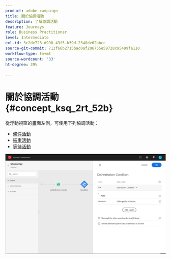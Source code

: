 ```yaml
---
product: adobe campaign
title: 關於協調活動
description: 了解協調活動
feature: Journeys
role: Business Practitioner
level: Intermediate
exl-id: 3c2de723-d990-43f5-b39d-2348de62bbcc
source-git-commit: 712f66b2715bac0af206755e59728c95499fa110
workflow-type: tm+mt
source-wordcount: '33'
ht-degree: 39%

---
```


# 關於協調活動 {#concept_ksq_2rt_52b}

從浮動視窗的畫面左側，可使用下列協調活動：

* [條件活動](../building-journeys/condition-activity.md)
* [結束活動](../building-journeys/end-activity.md)
* [等待活動](../building-journeys/wait-activity.md)

![](../assets/journey49.png)
